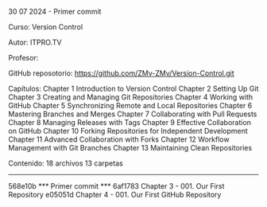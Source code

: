 30 07 2024 - Primer commit

Curso: 
Version Control

Autor:
ITPRO.TV

Profesor:


GitHub reposotorio:
https://github.com/ZMv-ZMv/Version-Control.git

Capítulos:
Chapter 1  Introduction to Version Control
Chapter 2  Setting Up Git
Chapter 3  Creating and Managing Git Repositories
Chapter 4  Working with GitHub
Chapter 5  Synchronizing Remote and Local Repositories
Chapter 6  Mastering Branches and Merges
Chapter 7  Collaborating with Pull Requests
Chapter 8  Managing Releases with Tags
Chapter 9  Effective Collaboration on GitHub
Chapter 10  Forking Repositories for Independent Development
Chapter 11  Advanced Collaboration with Forks
Chapter 12  Workflow Management with Git Branches
Chapter 13  Maintaining Clean Repositories

Contenido:
18 archivos
13 carpetas

*******************************************************************************
568e10b    *** Primer commit ***
6af1783 Chapter 3 - 001. Our First Repository
e05051d Chapter 4 - 001. Our First GitHub Repository